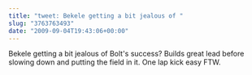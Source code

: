 ```yaml
---
title: "tweet: Bekele getting a bit jealous of "
slug: "3763763493"
date: "2009-09-04T19:43:06+00:00"
---
```

Bekele getting a bit jealous of Bolt's success? Builds great lead before slowing down and putting the field in it. One lap kick easy FTW.